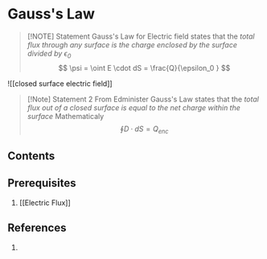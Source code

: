 # Gauss's Law

> [!NOTE] Statement
> Gauss's Law for Electric field states that the *total flux through any surface is the charge enclosed by the surface divided by $\epsilon_0$*
$$
\psi = \oint E \cdot dS = \frac{Q}{\epsilon_0 }  
$$

![[closed surface electric field]]

> [!Note] Statement 2  From Edminister
> Gauss's Law states that the *total flux out of a closed surface is equal to the net charge within the surface*
> Mathematicaly
>$$
\oint D \cdot dS = Q_{enc}
>$$
>


## Contents

## Prerequisites
1. [[Electric Flux]]
## References
1. 